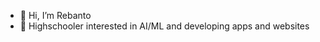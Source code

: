 - 👋 Hi, I’m Rebanto
- 👀 Highschooler interested in AI/ML and developing apps and websites
<!---
rebanto/rebanto is a ✨ special ✨ repository because its `README.md` (this file) appears on your GitHub profile.
You can click the Preview link to take a look at your changes.
--->

